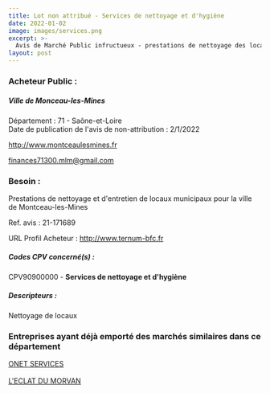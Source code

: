 ```yaml
---
title: Lot non attribué - Services de nettoyage et d'hygiène
date: 2022-01-02
image: images/services.png
excerpt: >-
  Avis de Marché Public infructueux - prestations de nettoyage des locaux
layout: post
---
```


### Acheteur Public :
##### Ville de Monceau-les-Mines
Département : 71 - Saône-et-Loire<br/>
Date de publication de l'avis de non-attribution : 2/1/2022


http://www.montceaulesmines.fr

finances71300.mlm@gmail.com


### Besoin :

Prestations de nettoyage et d'entretien de locaux municipaux pour la ville de Montceau-les-Mines

Ref. avis : 21-171689

URL Profil Acheteur : http://www.ternum-bfc.fr

##### Codes CPV concerné(s) :
CPV90900000 - **Services de nettoyage et d'hygiène** <br/>

##### Descripteurs :
Nettoyage de locaux <br/>

### Entreprises ayant déjà emporté des marchés similaires dans ce département
<a href="/entreprise-543/siren-067800425">ONET SERVICES</a><br/><br/>
<a href="/entreprise-547/siren-330471780">L'ECLAT DU MORVAN</a><br/><br/>
